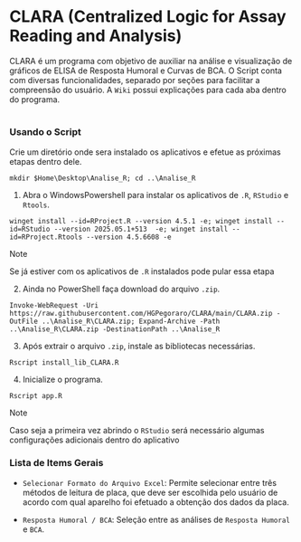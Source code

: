 # CLARA (Centralized Logic for Assay Reading and Analysis)
CLARA é um programa com objetivo de auxiliar na análise e visualização de gráficos de ELISA de Resposta Humoral e Curvas de BCA. O Script conta com diversas funcionalidades, separado por seções para facilitar a compreensão do usuário. A `Wiki` possui explicações para cada aba dentro do programa.
#
### Usando o Script

Crie um diretório onde sera instalado os aplicativos e efetue as próximas etapas dentro dele.
```
mkdir $Home\Desktop\Analise_R; cd ..\Analise_R
```

1. Abra o WindowsPowershell para instalar os aplicativos de `.R`, `RStudio` e `Rtools`.
```
winget install --id=RProject.R --version 4.5.1 -e; winget install --id=RStudio --version 2025.05.1+513  -e; winget install --id=RProject.Rtools --version 4.5.6608 -e
```

>[!NOTE]
>Se já estiver com os aplicativos de `.R` instalados pode pular essa etapa

2. Ainda no PowerShell faça download do arquivo `.zip`.
```
Invoke-WebRequest -Uri https://raw.githubusercontent.com/HGPegoraro/CLARA/main/CLARA.zip -OutFile ..\Analise_R\CLARA.zip; Expand-Archive -Path ..\Analise_R\CLARA.zip -DestinationPath ..\Analise_R
```

3. Após extrair o arquivo `.zip`, instale as bibliotecas necessárias.
```
Rscript install_lib_CLARA.R
```

4. Inicialize o programa.
```
Rscript app.R
```

>[!NOTE]
>Caso seja a primeira vez abrindo o `RStudio` será necessário algumas configurações adicionais dentro do aplicativo

### Lista de Items Gerais

- `Selecionar Formato do Arquivo Excel`: Permite selecionar entre três métodos de leitura de placa, que deve ser escolhida pelo usuário de acordo com qual aparelho foi efetuado a obtenção dos dados da placa.

- `Resposta Humoral / BCA`: Seleção entre as análises de `Resposta Humoral` e `BCA`.

